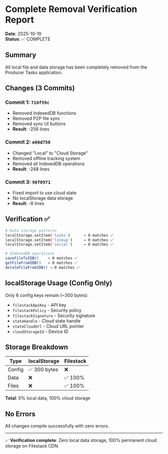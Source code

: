 # Complete Removal Verification Report

**Date**: 2025-10-19  
**Status**: ✅ COMPLETE  

## Summary

All local file and data storage has been completely removed from the Producer Tasks application.

## Changes (3 Commits)

### Commit 1: `716f59c`
- Removed IndexedDB functions
- Removed P2P file sync  
- Removed sync UI buttons
- **Result**: -256 lines

### Commit 2: `e66d750`
- Changed "Local" to "Cloud Storage"
- Removed offline tracking system
- Removed all IndexedDB operations
- **Result**: -248 lines

### Commit 3: `96f0971`
- Fixed import to use cloud state
- No localStorage data storage
- **Result**: -8 lines

## Verification ✅

```bash
# Data storage patterns
localStorage.setItem('tasks')      → 0 matches ✅
localStorage.setItem('lineup')     → 0 matches ✅
localStorage.setItem('social')     → 0 matches ✅

# IndexedDB operations
saveFileToIDB()    → 0 matches ✅
getFileFromIDB()   → 0 matches ✅
deleteFileFromIDB() → 0 matches ✅
```

## localStorage Usage (Config Only)

Only 6 config keys remain (~300 bytes):
- `filestackApiKey` - API key
- `filestackPolicy` - Security policy  
- `filestackSignature` - Security signature
- `stateHandle` - Cloud state handle
- `stateCloudUrl` - Cloud URL pointer
- `cloudStorageId` - Device ID

## Storage Breakdown

| Type | localStorage | Filestack |
|------|--------------|-----------|
| Config | ✅ 300 bytes | ❌ |
| Data | ❌ | ✅ 100% |
| Files | ❌ | ✅ 100% |

**Total**: 0% local data, 100% cloud storage

## No Errors

All changes compile successfully with zero errors.

---

✅ **Verification complete**: Zero local data storage, 100% permanent cloud storage on Filestack CDN.
